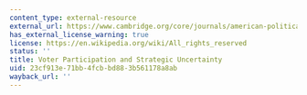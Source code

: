 ```yaml
---
content_type: external-resource
external_url: https://www.cambridge.org/core/journals/american-political-science-review/article/voter-participation-and-strategic-uncertainty/BDB260823206A1247AA66E73E67B84EA
has_external_license_warning: true
license: https://en.wikipedia.org/wiki/All_rights_reserved
status: ''
title: Voter Participation and Strategic Uncertainty
uid: 23cf913e-71bb-4fcb-bd88-3b561178a8ab
wayback_url: ''
---
```

